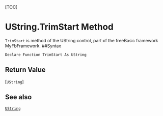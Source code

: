 [TOC]
# UString.TrimStart Method

`TrimStart` is method of the UString control, part of the freeBasic framework MyFbFramework.
##Syntax
```freeBasic
Declare Function TrimStart As UString
```


## Return Value
[`UString`]
## See also
[`UString`](UString.md)
